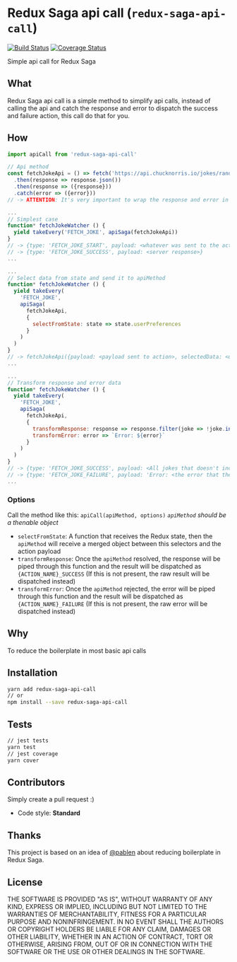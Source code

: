 # Redux Saga api call (`redux-saga-api-call`)
[![Build Status](https://travis-ci.org/goncy/redux-saga-api-call.svg?branch=master)](https://travis-ci.org/goncy/redux-saga-api-call)
[![Coverage Status](https://coveralls.io/repos/github/goncy/redux-saga-api-call/badge.svg?branch=master)](https://coveralls.io/github/goncy/redux-saga-api-call?branch=master)

Simple api call for Redux Saga


## What
Redux Saga api call is a simple method to simplify api calls, instead of calling the api and catch the response and error to dispatch the success and failure action, this call do that for you.


## How
```js
import apiCall from 'redux-saga-api-call'

// Api method
const fetchJokeApi = () => fetch('https://api.chucknorris.io/jokes/random')
  .then(response => response.json())
  .then(response => ({response}))
  .catch(error => ({error}))
// -> ATTENTION: It's very important to wrap the response and error in objects called response and error, because the call will destructure the response to identify if the call was successfull or not (If you find a way to improve it, please, make a pull request)

...
// Simplest case
function* fetchJokeWatcher () {
  yield takeEvery('FETCH_JOKE', apiSaga(fetchJokeApi))
}
// -> {type: 'FETCH_JOKE_START', payload: <whatever was sent to the action>}
// -> {type: 'FETCH_JOKE_SUCCESS', payload: <server response>}
...

...
// Select data from state and send it to apiMethod
function* fetchJokeWatcher () {
  yield takeEvery(
    'FETCH_JOKE',
    apiSaga(
      fetchJokeApi,
      {
        selectFromState: state => state.userPreferences
      }
    )
  )
}
// -> fetchJokeApi({payload: <payload sent to action>, selectedData: <userPreferences>)
...

...
// Transform response and error data
function* fetchJokeWatcher () {
  yield takeEvery(
    'FETCH_JOKE',
    apiSaga(
      fetchJokeApi,
      {
        transformResponse: response => response.filter(joke => !joke.includes('Bruce lee')),
        transformError: error => `Error: ${error}`
      }
    )
  )
}
// -> {type: 'FETCH_JOKE_SUCCESS', payload: <All jokes that doesn't include 'Bruce lee' on it>}
// -> {type: 'FETCH_JOKE_FAILURE', payload: 'Error: <the error that the server returned>'}
...
```

### Options
Call the method like this:
`apiCall(apiMethod, options)`
_`apiMethod` should be a thenable object_

* `selectFromState`: A function that receives the Redux state, then the `apiMethod` will receive a merged object between this selectors and the action payload
* `transformResponse`: Once the `apiMethod` resolved, the response will be piped through this function and the result will be dispatched as `{ACTION_NAME}_SUCCESS` (If this is not present, the raw result will be dispatched instead)
* `transformError`: Once the `apiMethod` rejected, the error will be piped through this function and the result will be dispatched as `{ACTION_NAME}_FAILURE` (If this is not present, the raw error will be dispatched instead)

## Why
To reduce the boilerplate in most basic api calls


## Installation
```sh
yarn add redux-saga-api-call
// or
npm install --save redux-saga-api-call
```

## Tests
```sh
// jest tests
yarn test
// jest coverage
yarn cover
```

## Contributors
Simply create a pull request :)
* Code style: **Standard**


## Thanks
This project is based on an idea of [@pablen](https://github.com/pablen) about reducing boilerplate in Redux Saga.


## License
THE SOFTWARE IS PROVIDED "AS IS", WITHOUT WARRANTY OF ANY KIND, EXPRESS OR
IMPLIED, INCLUDING BUT NOT LIMITED TO THE WARRANTIES OF MERCHANTABILITY,
FITNESS FOR A PARTICULAR PURPOSE AND NONINFRINGEMENT. IN NO EVENT SHALL THE
AUTHORS OR COPYRIGHT HOLDERS BE LIABLE FOR ANY CLAIM, DAMAGES OR OTHER
LIABILITY, WHETHER IN AN ACTION OF CONTRACT, TORT OR OTHERWISE, ARISING FROM,
OUT OF OR IN CONNECTION WITH THE SOFTWARE OR THE USE OR OTHER DEALINGS IN
THE SOFTWARE.
